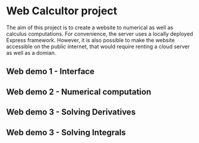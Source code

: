 # Web Calcultor project
The aim of this project is to create a website to numerical as well as calculus computations. For convenience, the server uses a locally deployed Express framework. However, it is also possible to make the website accessible on the public internet, that would require renting a cloud server as well as a domian.

## Web demo 1 - Interface

## Web demo 2 - Numerical computation

## Web demo 3 - Solving Derivatives

## Web demo 3 - Solving Integrals
